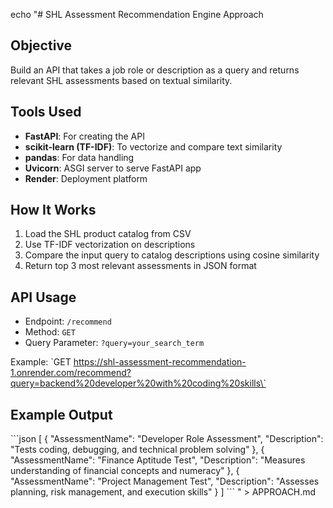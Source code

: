 echo "# SHL Assessment Recommendation Engine Approach

## Objective

Build an API that takes a job role or description as a query and returns relevant SHL assessments based on textual similarity.

## Tools Used

- **FastAPI**: For creating the API
- **scikit-learn (TF-IDF)**: To vectorize and compare text similarity
- **pandas**: For data handling
- **Uvicorn**: ASGI server to serve FastAPI app
- **Render**: Deployment platform

## How It Works

1. Load the SHL product catalog from CSV
2. Use TF-IDF vectorization on descriptions
3. Compare the input query to catalog descriptions using cosine similarity
4. Return top 3 most relevant assessments in JSON format

## API Usage

- Endpoint: `/recommend`
- Method: `GET`
- Query Parameter: `?query=your_search_term`

Example:
\`GET https://shl-assessment-recommendation-1.onrender.com/recommend?query=backend%20developer%20with%20coding%20skills\`

## Example Output

\`\`\`json
[
  {
    \"AssessmentName\": \"Developer Role Assessment\",
    \"Description\": \"Tests coding, debugging, and technical problem solving\"
  },
  {
    \"AssessmentName\": \"Finance Aptitude Test\",
    \"Description\": \"Measures understanding of financial concepts and numeracy\"
  },
  {
    \"AssessmentName\": \"Project Management Test\",
    \"Description\": \"Assesses planning, risk management, and execution skills\"
  }
]
\`\`\`
" > APPROACH.md
